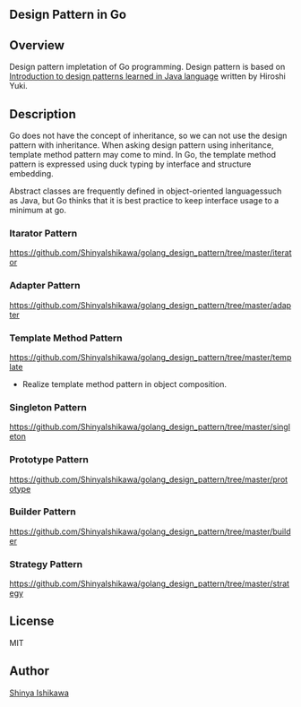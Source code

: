 ## Design Pattern in Go

## Overview
Design pattern impletation of Go programming.
Design pattern is based on [Introduction to design patterns learned in Java language](https://www.amazon.co.jp/exec/obidos/ASIN/4797327030/hyuki-22/) written by Hiroshi Yuki.

## Description
Go does not have the concept of inheritance, so we can not use the design pattern with inheritance.
When asking design pattern using inheritance, template method pattern may come to mind.
In Go, the template method pattern is expressed using duck typing by interface and structure embedding.

Abstract classes are frequently defined in object-oriented languages ​​such as Java, but Go thinks that it is best practice to keep interface usage to a minimum at go.

### Itarator Pattern
<https://github.com/ShinyaIshikawa/golang_design_pattern/tree/master/iterator>

### Adapter Pattern
<https://github.com/ShinyaIshikawa/golang_design_pattern/tree/master/adapter>

### Template Method Pattern
<https://github.com/ShinyaIshikawa/golang_design_pattern/tree/master/template>
* Realize template method pattern in object composition.

### Singleton Pattern
<https://github.com/ShinyaIshikawa/golang_design_pattern/tree/master/singleton>

### Prototype Pattern
<https://github.com/ShinyaIshikawa/golang_design_pattern/tree/master/prototype>

### Builder Pattern
<https://github.com/ShinyaIshikawa/golang_design_pattern/tree/master/builder>

### Strategy Pattern
<https://github.com/ShinyaIshikawa/golang_design_pattern/tree/master/strategy>


## License
MIT
## Author

[Shinya Ishikawa](https://github.com/ShinyaIshikawa)
